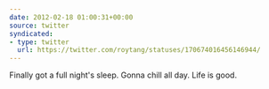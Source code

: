 ```yaml
---
date: 2012-02-18 01:00:31+00:00
source: twitter
syndicated:
- type: twitter
  url: https://twitter.com/roytang/statuses/170674016456146944/
---
```


Finally got a full night's sleep. Gonna chill all day. Life is good.